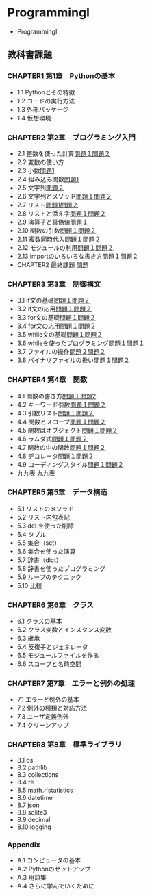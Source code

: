 # ProgrammingI
- ProgrammingI
## 教科書課題
### CHAPTER1 第1章　Pythonの基本
- 1.1 Pythonとその特徴
- 1.2 コードの実行方法
- 1.3 外部パッケージ
- 1.4 仮想環境
### CHAPTER2 第2章　プログラミング入門
- 2.1 整数を使った計算[問題１](./CHAPTER02/Q2_1_1.py)[問題２](./CHAPTER02/Q2_1_2.py)
- 2.2 変数の使い方
- 2.3 小数[問題1](./CHAPTER02/Q2_3_1.py)
- 2.4 組み込み関数[問題1](./CHAPTER02/Q2_4_1.py)
- 2.5 文字列[問題２](./CHAPTER02/Q2_5_2.py)
- 2.6 文字列とメソッド[問題１](./CHAPTER02/Q2_6_1.py)[問題２](./CHAPTER02/Q2_6_2.py)
- 2.7 リスト[問題1](./CHAPTER02/Q2_7_1.py)[問題２](./CHAPTER02/Q2_7_2.py)
 - 2.8 リストと添え字[問題１](./CHAPTER02/Q2_8_1.py)[問題２](./CHAPTER02/Q2_8_2.py)
 - 2.9 演算子と真偽値[問題１](./CHAPTER02/Q2_9_1.py)
 - 2.10 関数の引数[問題１](./CHAPTER02/Q2_10_1.py)[問題２](./CHAPTER02/Q2_10_2.py)
- 2.11 複数同時代入[問題１](./CHAPTER02/Q2_11_1.py)[問題２](./CHAPTER02/Q2_11_2.py) 
- 2.12 モジュールの利用[問題１](./CHAPTER02/Q2_12_1.py)[問題２](./CHAPTER02/Q2_12_2.py)
- 2.13 importのいろいろな書き方[問題１](./CHAPTER02/Q2_13_1.py)[問題２](./CHAPTER02/Q2_13_2.py)
- CHAPTER2 最終課題 [問題](./CHAPTER02/Q2_final.py)
### CHAPTER3 第3章　制御構文
- 3.1 if文の基礎[問題１](./CHAPTER03/Q3_1_1.py)[問題２](./CHAPTER03/Q3_1_2.py)
- 3.2 if文の応用[問題１](./CHAPTER03/Q3_2_1.py)[問題２](./CHAPTER03/Q3_2_2.py)
- 3.3 for文の基礎[問題１](./CHAPTER03/Q3_3_1.py)[問題２](./CHAPTER03/Q3_3_2.py)
- 3.4 for文の応用[問題１](./CHAPTER03/Q3_4_1.py)[問題２](./CHAPTER03/Q3_4_2.py)
- 3.5 while文の基礎[問題１](./CHAPTER03/Q3_5_1.py)[問題２](./CHAPTER03/Q3_5_2.py)
- 3.6 whileを使ったプログラミング[問題１](./CHAPTER03/Q3_6_1.py)[問題１](./CHAPTER03/Q3_6_2.py)
- 3.7 ファイルの操作[問題２](./CHAPTER03/Q3_7_1.py)[問題２](./CHAPTER03/Q3_7_2.py)
- 3.8 バイナリファイルの扱い[問題１](./CHAPTER03/Q3_8_1.py)[問題２](./CHAPTER03/Q3_8_2.py)
### CHAPTER4 第4章　関数
- 4.1 関数の書き方[問題１](./CHAPTER04/Q4_1_1.py)[問題2](./CHAPTER04/Q4_1_2.py)
- 4.2 キーワード引数[問題１](./CHAPTER04/Q4_2_1.py)[問題２](CHAPTER04/Q4_2_2,py)
- 4.3 引数リスト[問題１](./CHAPTER04/Q4_3_1.py)[問題２](./CHAPTER04/Q4_3_2.py)
- 4.4 関数とスコープ[問題１](./CHAPTER04/Q4_4_1.py)[問題２](./CHAPTER04/Q4_4_2.py)
- 4.5 関数はオブジェクト[問題１](./CHAPTER04/Q4_5_1.py)[問題２](./CHAPTER04/Q4_5_2)
- 4.6 ラムダ式[問題１](./CHAPTER04/Q4_6_1.py)[問題２](./CHAPTER04/Q4_6_2)
- 4.7 関数の中の関数[問題１](./CHAPTER04/Q4_7_1.py)[問題２](./CHAPTER04/Q4_7_2)
- 4.8 デコレータ[問題１](./CHAPTER04/Q4_8_1.py)[問題２](./CHAPTER04/Q4_8_2)
- 4.9 コーディングスタイル[問題１](./CHAPTER04/Q4_9_1.py)[問題２](./CHAPTER04/Q4_9_2)
- 九九表 [九九表](./CHAPTER04/kuku.py)
### CHAPTER5 第5章　データ構造
- 5.1 リストのメソッド
- 5.2 リスト内包表記
- 5.3 del を使った削除
- 5.4 タプル
- 5.5 集合（set）
- 5.6 集合を使った演算
- 5.7 辞書（dict）
- 5.8 辞書を使ったプログラミング
- 5.9 ループのテクニック
- 5.10 比較
### CHAPTER6 第6章　クラス
- 6.1 クラスの基本
- 6.2 クラス変数とインスタンス変数
- 6.3 継承
- 6.4 反復子とジェネレータ
- 6.5 モジュールファイルを作る
- 6.6 スコープと名前空間
### CHAPTER7 第7章　エラーと例外の処理
- 7.1 エラーと例外の基本
- 7.2 例外の種類と対応方法
- 7.3 ユーザ定義例外
- 7.4 クリーンアップ
### CHAPTER8 第8章　標準ライブラリ
- 8.1 os
- 8.2 pathlib
- 8.3 collections
- 8.4 re
- 8.5 math／statistics
- 8.6 datetime
- 8.7 json
- 8.8 sqlite3
- 8.9 decimal
- 8.10 logging
### Appendix
- A.1 コンピュータの基本
- A.2 Pythonのセットアップ
- A.3 用語集
- A.4 さらに学んでいくために

